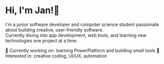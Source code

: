 # Hi, I'm Jan!👋

I'm a junior software developer and computer science student passionate about building creative, user-friendly software.  
Currently diving into app development, web tools, and learning new technologies one project at a time.

🔭 Currently working on: learning PowerPlatform and building small tools
🌱 Interested in: creative coding, UI/UX, automation  



